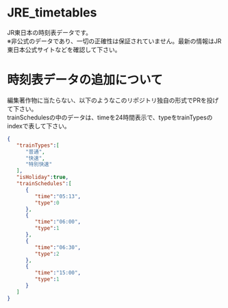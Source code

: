 # JRE_timetables
JR東日本の時刻表データです。  
※非公式のデータであり、一切の正確性は保証されていません。最新の情報はJR東日本公式サイトなどを確認して下さい。

# 時刻表データの追加について
編集著作物に当たらない、以下のようなこのリポジトリ独自の形式でPRを投げて下さい。  
trainSchedulesの中のデータは、timeを24時間表示で、typeをtrainTypesのindexで表して下さい。
```json
{
   "trainTypes":[
      "普通",
      "快速",
      "特別快速"
   ],
   "isHoliday":true,
   "trainSchedules":[
      {
         "time":"05:13",
         "type":0
      },
      {
         "time":"06:00",
         "type":1
      },
      {
         "time":"06:30",
         "type":2
      },
      {
         "time":"15:00",
         "type":1
      }
   ]
}
```
